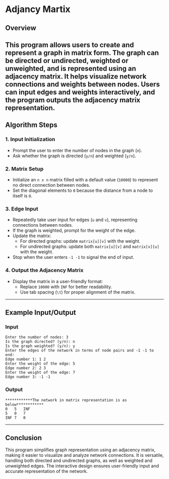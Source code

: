 # Adjancy Martix
## Overview  

This program allows users to create and represent a graph in matrix form. The graph can be directed or undirected, weighted or unweighted, and is represented using an adjacency matrix. It helps visualize network connections and weights between nodes. Users can input edges and weights interactively, and the program outputs the adjacency matrix representation.  
---
## Algorithm Steps  
### 1. **Input Initialization**  
   - Prompt the user to enter the number of nodes in the graph (`n`).  
   - Ask whether the graph is directed (`y/n`) and weighted (`y/n`).
### 2. **Matrix Setup**  
   - Initialize an `n x n` matrix filled with a default value (`10000`) to represent no direct connection between nodes.  
   - Set the diagonal elements to `0` because the distance from a node to itself is `0`.  

### 3. **Edge Input**  
   - Repeatedly take user input for edges (`u` and `v`), representing connections between nodes.  
   - If the graph is weighted, prompt for the weight of the edge.  
   - Update the matrix:  
     - For directed graphs: update `matrix[u][v]` with the weight.  
     - For undirected graphs: update both `matrix[u][v]` and `matrix[v][u]` with the weight.  
   - Stop when the user enters `-1 -1` to signal the end of input.  

### 4. **Output the Adjacency Matrix**  
   - Display the matrix in a user-friendly format:  
     - Replace `10000` with `INF` for better readability.  
     - Use tab spacing (`\t`) for proper alignment of the matrix.  

---

## Example Input/Output  

### **Input**  
```
Enter the number of nodes: 3  
Is the graph directed? (y/n): n  
Is the graph weighted? (y/n): y  
Enter the edges of the network in terms of node pairs and -1 -1 to end:  
Edge number 1: 1 2  
Enter the weight of the edge: 5  
Edge number 2: 2 3  
Enter the weight of the edge: 7  
Edge number 3: -1 -1  
```  

### **Output**  
```
************The network in matrix representation is as below************  
0	5	INF  
5	0	7  
INF	7	0  
```  

---

## Conclusion  
This program simplifies graph representation using an adjacency matrix, making it easier to visualize and analyze network connections. It is versatile, handling both directed and undirected graphs, as well as weighted and unweighted edges. The interactive design ensures user-friendly input and accurate representation of the network.
